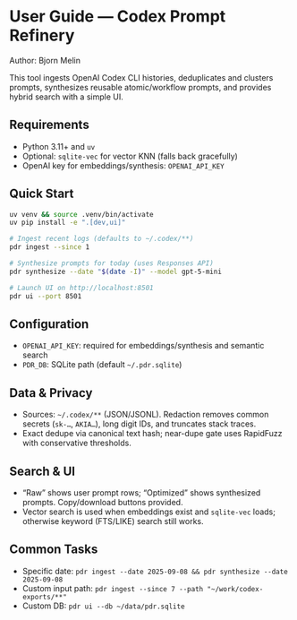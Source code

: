 # User Guide — Codex Prompt Refinery

Author: Bjorn Melin

This tool ingests OpenAI Codex CLI histories, deduplicates and clusters prompts, synthesizes reusable atomic/workflow prompts, and provides hybrid search with a simple UI.

## Requirements

- Python 3.11+ and `uv`
- Optional: `sqlite-vec` for vector KNN (falls back gracefully)
- OpenAI key for embeddings/synthesis: `OPENAI_API_KEY`

## Quick Start

```bash
uv venv && source .venv/bin/activate
uv pip install -e ".[dev,ui]"

# Ingest recent logs (defaults to ~/.codex/**)
pdr ingest --since 1

# Synthesize prompts for today (uses Responses API)
pdr synthesize --date "$(date -I)" --model gpt-5-mini

# Launch UI on http://localhost:8501
pdr ui --port 8501
```

## Configuration

- `OPENAI_API_KEY`: required for embeddings/synthesis and semantic search
- `PDR_DB`: SQLite path (default `~/.pdr.sqlite`)

## Data & Privacy

- Sources: `~/.codex/**` (JSON/JSONL). Redaction removes common secrets (`sk-…`, `AKIA…`), long digit IDs, and truncates stack traces.
- Exact dedupe via canonical text hash; near-dupe gate uses RapidFuzz with conservative thresholds.

## Search & UI

- “Raw” shows user prompt rows; “Optimized” shows synthesized prompts. Copy/download buttons provided.
- Vector search is used when embeddings exist and `sqlite-vec` loads; otherwise keyword (FTS/LIKE) search still works.

## Common Tasks

- Specific date: `pdr ingest --date 2025-09-08 && pdr synthesize --date 2025-09-08`
- Custom input path: `pdr ingest --since 7 --path "~/work/codex-exports/**"`
- Custom DB: `pdr ui --db ~/data/pdr.sqlite`
